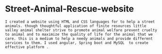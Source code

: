 # Street-Animal-Rescue-website

    I created a website using HTML and CSS languages for to help a street animals. though thoughtful application of finite resources little valley animal shelter strive to promote animal welfare prevent cruelty to animal and to maximize the quality of life for the animal that we care. this is a medium to help a needy animals and provide different  services to them. I used angular, Spring boot and MySQL  to create effective platform .
